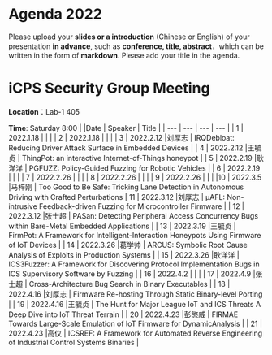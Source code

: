 # Agenda 2022
Please upload your **slides or a introduction** (Chinese or English) of your presentation **in advance**, such as **conference, title, abstract**，which can be written in the form of **markdown**. Please add your title in the agenda.
# iCPS Security Group Meeting
**Location**：Lab-1 405

**Time**: Saturday 8:00
|  |Date  | Speaker | Title |
| --- | --- | --- | --- |
| 1 | 2022.1.18 |  |  |
| 2 | 2022.1.18 |  |  |
| 3 | 2022.2.12 |刘厚志  | IRQDebloat: Reducing Driver Attack Surface in Embedded Devices |
| 4 | 2022.2.12 |王毓贞  | ThingPot: an interactive Internet-of-Things honeypot |
| 5 | 2022.2.19 |耿洋洋  | PGFUZZ: Policy-Guided Fuzzing for Robotic Vehicles |
| 6 | 2022.2.19 |  |  |
| 7 | 2022.2.26 |  |  |
| 8 | 2022.2.26 |  |  |
| 9 | 2022.2.26 |  |  |
|10 | 2022.3.5 |马梓刚  | Too Good to Be Safe: Tricking Lane Detection in Autonomous Driving with Crafted Perturbations
| 11 | 2022.3.12 |刘厚志  | μAFL: Non-intrusive Feedback-driven Fuzzing for Microcontroller Firmware |
| 12 | 2022.3.12 |张士超  | PASan: Detecting Peripheral Access Concurrency Bugs within Bare-Metal Embedded Applications |
| 13 | 2022.3.19 |王毓贞  | FirmPot: A Framework for Intelligent-Interaction Honeypots Using Firmware of IoT Devices |
| 14 | 2022.3.26 |葛学帅  | ARCUS: Symbolic Root Cause Analysis of Exploits in Production Systems |
| 15 | 2022.3.26 |耿洋洋  | ICS3Fuzzer: A Framework for Discovering Protocol Implementation Bugs in ICS Supervisory Software by Fuzzing |
| 16 | 2022.4.2 |  |  |
| 17 | 2022.4.9 |张士超  | Cross-Architecture Bug Search in Binary Executables |
| 18 | 2022.4.16 |刘厚志  | Firmware Re-hosting Through Static Binary-level Porting |
| 19 | 2022.4.16 |王毓贞  | The Hunt for Major League IoT and ICS Threats A Deep Dive into IoT Threat Terrain |
| 20 | 2022.4.23 |彭慜威  | FIRMAE Towards Large-Scale Emulation of IoT Firmware for DynamicAnalysis |
| 21 | 2022.4.23 |高仪  | ICSREF: A Framework for Automated Reverse Engineering of Industrial Control Systems Binaries |
